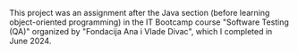 This project was an assignment after the Java section (before learning object-oriented programming) in the IT Bootcamp course "Software Testing (QA)" organized by "Fondacija Ana i Vlade Divac", which I completed in June 2024. 

